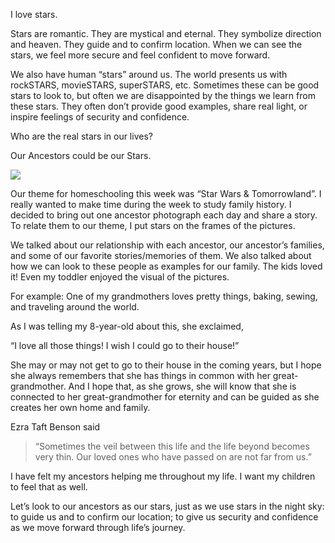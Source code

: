 <!-- @@master = blog-template.html
{"title":"Who Are Your Stars?", "description":"Our Family Stars we look to should be our Ancestors","imageurl":"https://cdn-images-1.medium.com/max/8064/1*90iAtZumLlF0SuxJWEwrDw@2x.jpeg", "url":"https://thedeliberatefamily.com/bed", "topic":"Family History", "author":"Katrina Seamons", "date":"5/1/2020"}
-->

<!-- @@block = blog-post-->



I love stars.

Stars are romantic. They are mystical and eternal. They symbolize direction and heaven. They guide and to confirm location. When we can see the stars, we feel more secure and feel confident to move forward.

We also have human “stars” around us. The world presents us with rockSTARS, movieSTARS, superSTARS, etc. Sometimes these can be good stars to look to, but often we are disappointed by the things we learn from these stars. They often don’t provide good examples, share real light, or inspire feelings of security and confidence.

Who are the real stars in our lives?

Our Ancestors could be our Stars.

![](https://cdn-images-1.medium.com/max/8064/1*90iAtZumLlF0SuxJWEwrDw@2x.jpeg)

Our theme for homeschooling this week was “Star Wars & Tomorrowland”. I really wanted to make time during the week to study family history. I decided to bring out one ancestor photograph each day and share a story. To relate them to our theme, I put stars on the frames of the pictures.

We talked about our relationship with each ancestor, our ancestor’s families, and some of our favorite stories/memories of them. We also talked about how we can look to these people as examples for our family. The kids loved it! Even my toddler enjoyed the visual of the pictures.

For example: One of my grandmothers loves pretty things, baking, sewing, and traveling around the world.

As I was telling my 8-year-old about this, she exclaimed,

“I love all those things! I wish I could go to their house!”

She may or may not get to go to their house in the coming years, but I hope she always remembers that she has things in common with her great-grandmother. And I hope that, as she grows, she will know that she is connected to her great-grandmother for eternity and can be guided as she creates her own home and family.

Ezra Taft Benson said

> “Sometimes the veil between this life and the life beyond becomes very thin. Our loved ones who have passed on are not far from us.”

I have felt my ancestors helping me throughout my life. I want my children to feel that as well.

Let’s look to our ancestors as our stars, just as we use stars in the night sky: to guide us and to confirm our location; to give us security and confidence as we move forward through life’s journey.
